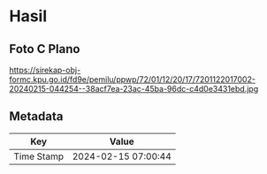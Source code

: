 # Hasil

## Foto C Plano

https://sirekap-obj-formc.kpu.go.id/fd9e/pemilu/ppwp/72/01/12/20/17/7201122017002-20240215-044254--38acf7ea-23ac-45ba-96dc-c4d0e3431ebd.jpg


## Metadata

| Key        | Value               |
| ---------- | ------------------- |
| Time Stamp | 2024-02-15 07:00:44 |



